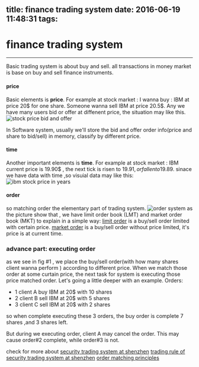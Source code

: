 title: finance trading system
date: 2016-06-19 11:48:31
tags:
---
# finance trading system

---


Basic trading system is about buy and sell. all transactions in money market is base on buy and sell finance instruments.

#### price

Basic elements is **price**. For example at stock market : I wanna buy : IBM  at price 20$ for one share. Someone wanna sell IBM at price 20.5$.
Any we have many users bid or offer at diffenent price, the situation may like this.
![stock price bid and offer][1]

In Software system, usually we'll store the bid and offer order info(price and share to bid/sell) in memory, classify by different price.

#### time

Another important elements is **time**. For example at stock market : IBM current price is 19.90$ , the next tick is risen to 19.91$, or fallen to 19.89$.
sinace we have data with time ,so visuial data may like this:
![ibm stock price in years][2]

#### order 
so matching order the elementary part of trading system. 
![order system][3]
as the picture show that ,  we have limit order book (LMT) and market order book (MKT)
to explain in a simple way: 
[limit order][4] is a buy/sell order limited with certain price.
[market order][5] is a buy/sell order without price limited, it's price is at current time.

### advance part: executing order
as we see in fig #1 , we place the buy/sell order(with how many shares client wanna perform ) according to different price.
When we match those order at some curtain price, the next task for system is executing those price matched order.
Let's going a little deeper with an example. 
Orders: 

 - 1 client A buy IBM at 20$ with 10 shares
 - 2 client B sell IBM at 20$ with 5 shares
 - 3 client C sell IBM at 20$ with 2 shares

so when complete executing these 3 orders, the buy order is complete 7 shares ,and 3 shares left.

But during we executing order,  client A  may cancel the order. This may cause order#2 complete, while order#3 is not.

check for more about [security trading system at shenzhen][6]
[trading rule of security trading system at shenzhen][7]
[order matching principles][8]


  [1]: http://www.onestepremoved.com/wp-content/uploads/2013/08/limit-order-book-pretrade-1024x622.png
  [2]: https://media.ycharts.com/charts/dc38386e4b610c3463cec05b08f149db.png
  [3]: https://www.ece.cmu.edu/~ece749/teams-06/team3/images/flow_chart_FTEX.jpg
  [4]: http://www.investopedia.com/university/intro-to-order-types/limit-orders.asp
  [5]: http://www.investopedia.com/university/intro-to-order-types/market-orders.asp
  [6]: http://www.szse.cn/
  [7]: http://www.szse.cn/UpFiles/largepdf/20160429091100.pdf
  [8]: http://www.eurexchange.com/exchange-en/trading/market-model/matching-principles
